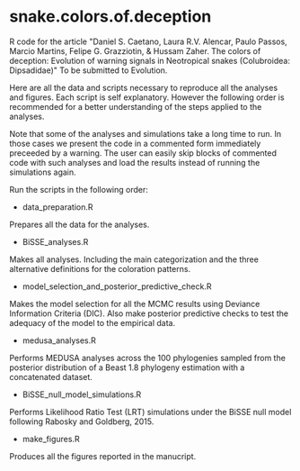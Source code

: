 snake.colors.of.deception
=========================

R code for the article "Daniel S. Caetano, Laura R.V. Alencar, Paulo Passos, Marcio Martins, Felipe G. Grazziotin, & Hussam Zaher. The colors of deception: Evolution of warning signals in Neotropical snakes (Colubroidea: Dipsadidae)" To be submitted to Evolution.

Here are all the data and scripts necessary to reproduce all the analyses and figures. Each script is self explanatory. However the following order is recommended for a better understanding of the steps applied to the analyses.

Note that some of the analyses and simulations take a long time to run. In those cases we present the code in a commented form immediately preceeded by a warning. The user can easily skip blocks of commented code with such analyses and load the results instead of running the simulations again.

Run the scripts in the following order:

 - data_preparation.R
 
 Prepares all the data for the analyses.
 - BiSSE_analyses.R
 
 Makes all analyses. Including the main categorization and the three alternative definitions for the coloration patterns.
 
 - model_selection_and_posterior_predictive_check.R
 
 Makes the model selection for all the MCMC results using Deviance Information Criteria (DIC). Also make posterior predictive checks to test the adequacy of the model to the empirical data.
 
 - medusa_analyses.R
 
 Performs MEDUSA analyses across the 100 phylogenies sampled from the posterior distribution of a Beast 1.8 phylogeny estimation with a concatenated dataset.
 
 - BiSSE_null_model_simulations.R
 
 Performs Likelihood Ratio Test (LRT) simulations under the BiSSE null model following Rabosky and Goldberg, 2015.
 - make_figures.R
 
 Produces all the figures reported in the manucript.

